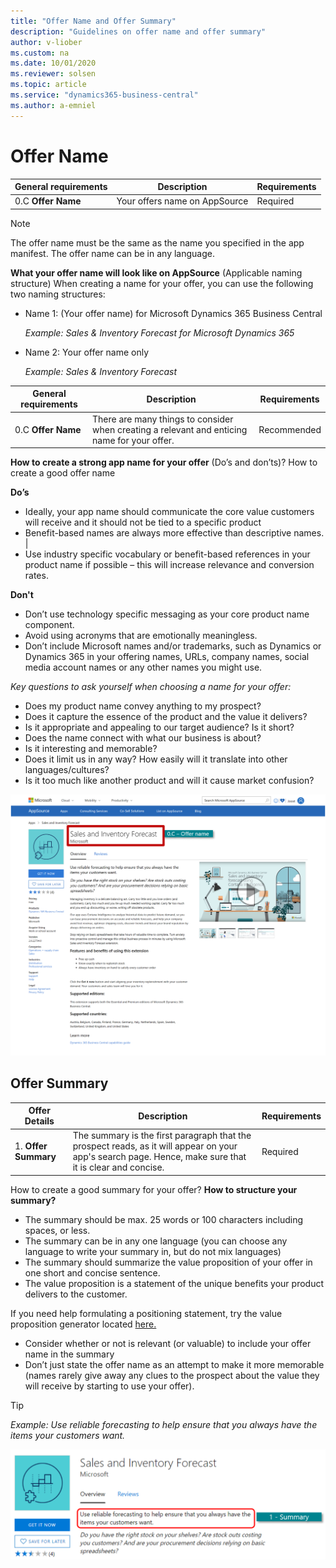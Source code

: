 ```yaml
---
title: "Offer Name and Offer Summary"
description: "Guidelines on offer name and offer summary"
author: v-liober
ms.custom: na
ms.date: 10/01/2020
ms.reviewer: solsen
ms.topic: article
ms.service: "dynamics365-business-central"
ms.author: a-emniel
---
```


# Offer Name 

| General requirements | Description |Requirements |
|----------------------|-------------|-------------|
| 0.C **Offer Name**   | Your offers name on AppSource | Required      |

> [!NOTE]  
> The offer name must be the same as the name you specified in the app manifest. The offer name can be in any language.

**What your offer name will look like on AppSource** (Applicable naming structure) 
When creating a name for your offer, you can use the following two naming structures:

- Name 1: (Your offer name) for Microsoft Dynamics 365 Business Central 

    *Example: Sales & Inventory Forecast for Microsoft Dynamics 365* 

- Name 2: Your offer name only 

    *Example: Sales & Inventory Forecast*  



| General requirements | Description | Requirements | 
|----------------------|-------------|--------------|
| 0.C **Offer Name** | There are many things to consider when creating a relevant and enticing name for your offer.  | Recommended |

**How to create a strong app name for your offer** (Do’s and don’ts)?
How to create a good offer name

**Do’s**
- Ideally, your app name should communicate the core value customers will receive and it should not be tied to a specific product 
- Benefit-based names are always more effective than descriptive names. | 
- Use industry specific vocabulary or benefit-based references in your product name if possible – this will increase relevance and conversion rates.

**Don't**
- Don’t use technology specific messaging as your core product name component.
- Avoid using acronyms that are emotionally meaningless.
- Don’t include Microsoft names and/or trademarks, such as Dynamics or Dynamics 365 in your offering names, URLs, company names, social media account names or any other names you might use.

*Key questions to ask yourself when choosing a name for your offer:* 
- Does my product name convey anything to my prospect? 
- Does it capture the essence of the product and the value it delivers?
- Is it appropriate and appealing to our target audience? Is it short?
- Does the name connect with what our business is about?
- Is it interesting and memorable?
- Does it limit us in any way? How easily will it translate into other languages/cultures?
- Is it too much like another product and will it cause market confusion?

![Storefront Detail - Offer Name](../../media/OfferName.png)

## <a name="OfferSummary"></a>Offer Summary

| Offer Details  | Description | Requirements |
|----------------|-------------|--------------|
| 1. **Offer Summary**  | The summary is the first paragraph that the prospect reads, as it will appear on your app's search page. Hence, make sure that it is clear and concise. | Required |

How to create a good summary for your offer? 
**How to structure your summary?**
- The summary should be max. 25 words or 100 characters including spaces, or less.
- The summary can be in any one language (you can choose any language to write your summary in, but do not mix languages) 
- The summary should summarize the value proposition of your offer in one short and concise sentence.
- The value proposition is a statement of the unique benefits your product delivers to the customer. 

If you need help formulating a positioning statement, try the value proposition generator located [here.](https://neuralimpact.ca/valueproposition)
- Consider whether or not is relevant (or valuable) to include your offer name in the summary 
- Don’t just state the offer name as an attempt to make it more memorable (names rarely give away any clues to the prospect about the value they will receive by starting to use your offer).

> [!TIP]  
> *Example:* *Use reliable forecasting to help ensure that you always have the items your
customers want.*

![Storefront Detail - Offer Summary](../../media/OfferSummary.png)